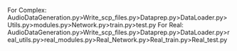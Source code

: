 For Complex:
AudioDataGeneration.py>Write_scp_files.py>Dataprep.py>DataLoader.py>Utils.py>modules.py>Network.py>train.py>test.py
For Real:
AudioDataGeneration.py>Write_scp_files.py>Dataprep.py>DataLoader.py>real_utils.py>real_modules.py>Real_Network.py>Real_train.py>Real_test.py
